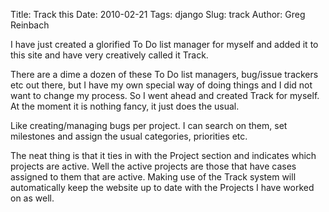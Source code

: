 Title: Track this
Date: 2010-02-21
Tags: django
Slug: track
Author: Greg Reinbach

I have just created a glorified To Do list manager for myself and added it to this site and have very creatively called it Track.

There are a dime a dozen of these To Do list managers, bug/issue trackers etc out there, but I have my own special way of doing things and I did not want to change my process. So I went ahead and created Track for myself. At the moment it is nothing fancy, it just does the usual.

Like creating/managing bugs per project. I can search on them, set milestones and assign the usual categories, priorities etc.

The neat thing is that it ties in with the Project section and indicates which projects are active. Well the active projects are those that have cases assigned to them that are active. Making use of the Track system will automatically keep the website up to date with the Projects I have worked on as well.


